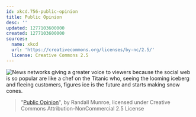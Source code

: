 ```yaml
---
id: xkcd.756-public-opinion
title: Public Opinion
desc: ''
updated: 1277103600000
created: 1277103600000
sources:
  name: xkcd
  url: 'https://creativecommons.org/licenses/by-nc/2.5/'
  license: Creative Commons 2.5
---
```

![News networks giving a greater voice to viewers because the social web is so popular are like a chef on the Titanic who, seeing the looming iceberg and fleeing customers, figures ice is the future and starts making snow cones.](https://imgs.xkcd.com/comics/public_opinion.png)
> "[Public Opinion](https://xkcd.com/756/)", by Randall Munroe, licensed under Creative Commons Attribution-NonCommercial 2.5 License
